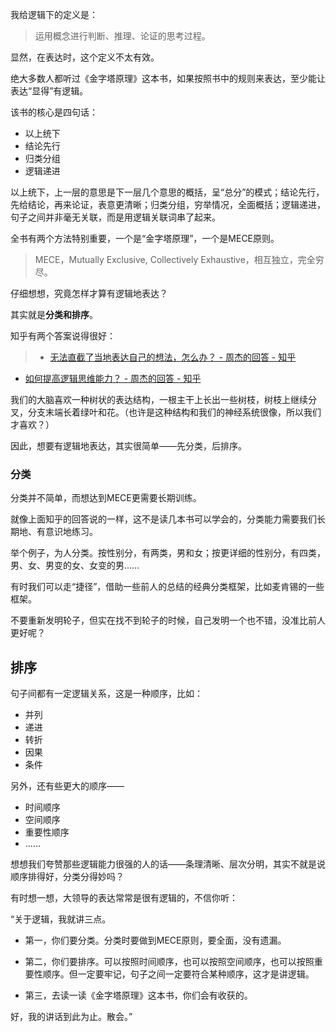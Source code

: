 我给逻辑下的定义是：

> 运用概念进行判断、推理、论证的思考过程。

显然，在表达时，这个定义不太有效。

绝大多数人都听过《金字塔原理》这本书，如果按照书中的规则来表达，至少能让表达“显得”有逻辑。

该书的核心是四句话：

- 以上统下
- 结论先行
- 归类分组
- 逻辑递进

以上统下，上一层的意思是下一层几个意思的概括，呈“总分”的模式；结论先行，先给结论，再来论证，表意更清晰；归类分组，穷举情况，全面概括；逻辑递进，句子之间并非毫无关联，而是用逻辑关联词串了起来。

全书有两个方法特别重要，一个是“金字塔原理”，一个是MECE原则。

> MECE，Mutually Exclusive, Collectively Exhaustive，相互独立，完全穷尽。

仔细想想，究竟怎样才算有逻辑地表达？

其实就是**分类和排序**。

知乎有两个答案说得很好：

> * [无法直截了当地表达自己的想法，怎么办？ - 周杰的回答 - 知乎](https://www.zhihu.com/question/20676902/answer/15826773)
* [如何提高逻辑思维能力？ - 周杰的回答 - 知乎](https://www.zhihu.com/question/19599216/answer/15828811)

我们的大脑喜欢一种树状的表达结构，一根主干上长出一些树枝，树枝上继续分叉，分支末端长着绿叶和花。（也许是这种结构和我们的神经系统很像，所以我们才喜欢？）

因此，想要有逻辑地表达，其实很简单——先分类，后排序。

### 分类

分类并不简单，而想达到MECE更需要长期训练。

就像上面知乎的回答说的一样，这不是读几本书可以学会的，分类能力需要我们长期地、有意识地练习。

举个例子，为人分类。按性别分，有两类，男和女；按更详细的性别分，有四类，男、女、男变的女、女变的男……

有时我们可以走“捷径”，借助一些前人的总结的经典分类框架，比如麦肯锡的一些框架。

不要重新发明轮子，但实在找不到轮子的时候，自己发明一个也不错，没准比前人更好呢？

## 排序

句子间都有一定逻辑关系，这是一种顺序，比如：

- 并列
- 递进
- 转折
- 因果
- 条件

另外，还有些更大的顺序——

- 时间顺序
- 空间顺序
- 重要性顺序
- ……

想想我们夸赞那些逻辑能力很强的人的话——条理清晰、层次分明，其实不就是说顺序排得好，分类分得妙吗？

有时想一想，大领导的表达常常是很有逻辑的，不信你听：

“关于逻辑，我就讲三点。

- 第一，你们要分类。分类时要做到MECE原则，要全面，没有遗漏。

- 第二，你们要排序。可以按照时间顺序，也可以按照空间顺序，也可以按照重要性顺序。但一定要牢记，句子之间一定要符合某种顺序，这才是讲逻辑。

- 第三，去读一读《金字塔原理》这本书，你们会有收获的。

好，我的讲话到此为止。散会。”
